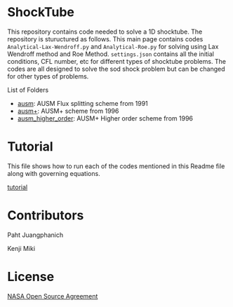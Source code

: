# ShockTube 
This repository contains code needed to solve a 1D shocktube. The repository is stuructured as follows. 
This main page contains codes `Analytical-Lax-Wendroff.py` and `Analytical-Roe.py` for solving using Lax Wendroff method and Roe Method.
`settings.json` contains all the initial conditions, CFL number, etc for different types of shocktube problems. The codes are all designed to solve the sod shock problem but can be changed for other types of problems. 

List of Folders 
- [ausm](ausm/): AUSM Flux splitting scheme from 1991
- [ausm+](ausm+/): AUSM+ scheme from 1996
- [ausm_higher_order](ausm_higher_order/): AUSM+ Higher order scheme from 1996


# Tutorial

This file shows how to run each of the codes mentioned in this Readme file along with governing equations. 

[tutorial](https://colab.research.google.com/github/nasa/shocktube/blob/main/tutorial.ipynb)


# Contributors
Paht Juangphanich

Kenji Miki

# License
[NASA Open Source Agreement](https://opensource.org/licenses/NASA-1.3)
